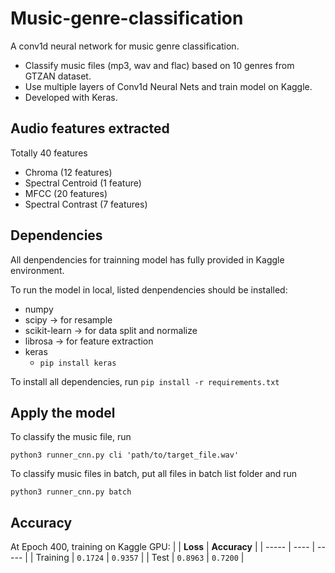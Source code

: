 # Music-genre-classification
A conv1d neural network for music genre classification.
- Classify music files (mp3, wav and flac) based on 10 genres from GTZAN dataset.
- Use multiple layers of Conv1d Neural Nets and train model on Kaggle.
- Developed with Keras.

## Audio features extracted
Totally 40 features
- Chroma (12 features)
- Spectral Centroid (1 feature)
- MFCC (20 features)
- Spectral Contrast (7 features)

## Dependencies
All denpendencies for trainning model has fully provided in Kaggle environment. 

To run the model in local, listed denpendencies should be installed:
- numpy
- scipy -> for resample
- scikit-learn -> for data split and normalize
- librosa -> for feature extraction
- keras
    - `pip install keras`

To install all dependencies, run `pip install -r requirements.txt`

##  Apply the model
To classify the music file, run

`python3 runner_cnn.py cli 'path/to/target_file.wav'`

To classify music files in batch, put all files in batch list folder and run

`python3 runner_cnn.py batch`

## Accuracy
At Epoch 400, training on Kaggle GPU:
|  | **Loss**  | **Accuracy** | 
| ----- | ---- | ----- |
| Training   | `0.1724`  | `0.9357` |
| Test | `0.8963`  | `0.7200` |


